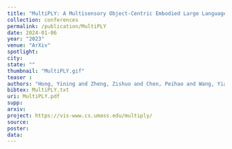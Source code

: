 ```yaml
---
title: "MultiPLY: A Multisensory Object-Centric Embodied Large Language Model in 3D World"
collection: conferences
permalink: /publication/MultiPLY
date: 2024-01-06
year: "2023"
venue: "ArXiv"
spotlight:
city: 
state: ""
thumbnail: "MultiPLY.gif"
teaser : 
authors: "Hong, Yining and Zheng, Zishuo and Chen, Peihao and Wang, Yian and Li, Junyan and Chen, Zhenfang and Gan, Chuang"
bibtex: MultiPLY.txt
uri: MultiPLY.pdf
supp:
arxiv: 
project: https://vis-www.cs.umass.edu/multiply/
source:
poster: 
data:
---
```

